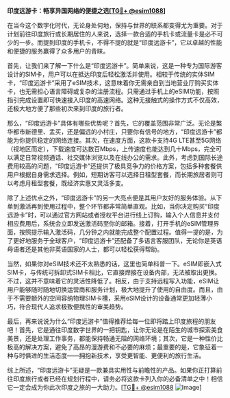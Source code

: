 **印度远游卡：畅享异国网络的便捷之选[[TG💪+ @esim1088](https://t.me/s/esim1088)]**

在当今这个数字化时代，无论身处何地，保持与世界的联系都变得尤为重要。对于计划前往印度旅行或长期居住的人来说，选择一款合适的手机卡或流量卡是必不可少的一步。而提到印度的手机卡，不得不提的就是“印度远游卡”，它以卓越的性能和便捷的服务赢得了众多用户的青睐。

首先，让我们来了解一下什么是“印度远游卡”。简单来说，这是一种专为国际游客设计的SIM卡，用户可以在抵达印度后轻松激活并使用。相较于传统的实体SIM卡，“印度远游卡”采用了eSIM技术，这意味着你无需亲自到当地营业厅购买实体卡，也无需担心语言障碍或复杂的注册流程。只需通过手机上的eSIM功能，按照指引完成设置即可快速接入印度的高速网络。这种无接触式的操作方式不仅高效，还极大地方便了那些初次来到印度的旅行者。

那么，“印度远游卡”具体有哪些优势呢？首先，它的覆盖范围非常广泛。无论是繁华都市新德里、孟买，还是偏远的小村庄，只要你有信号的地方，“印度远游卡”都能为你提供稳定的网络连接。其次，在速度方面，这款卡支持4G LTE甚至5G网络（视地区而定），下载速度可达数百Mbps，上传速度也能达到几十Mbps，完全可以满足日常视频通话、社交媒体浏览以及在线办公的需求。此外，考虑到国际长途费用较高的问题，“印度远游卡”还提供了极具竞争力的价格方案，包括多种套餐供用户根据自身需求选择。例如，短期访客可以选择日租型套餐，而长期旅居者则可以考虑月租型套餐，既经济实惠又灵活多变。

除了上述优点之外，“印度远游卡”的另一大亮点便是其用户友好的服务体验。从下单到激活再到使用过程中，整个环节都非常简单直观。比如，当你决定购买“印度远游卡”时，可以通过官方网站或者授权平台进行线上订购，输入个人信息并支付相应费用后，系统会立即发送激活码至你的邮箱。接着，打开手机的eSIM管理界面，按照提示输入激活码，几分钟之内就能完成整个配置过程。值得一提的是，为了更好地服务于全球客户，“印度远游卡”还配备了多语言客服团队，无论你是英语母语者还是其他非英语国家的人士，都可以轻松获得帮助。

当然，如果你对eSIM技术还不太熟悉的话，这里也简单科普一下。eSIM即嵌入式SIM卡，与传统可拆卸式SIM卡相比，它直接焊接在设备内部，无法被取出更换。不过，这并不意味着它的灵活性降低了。相反，由于支持远程写入功能，eSIM让用户能够随时随地切换运营商和服务计划，极大地提升了使用的自由度。而且，由于不需要额外的空间容纳物理SIM卡槽，采用eSIM设计的设备通常更加轻薄小巧，符合现代人追求极致便携性的审美趋势。

最后，再来说说为什么“印度远游卡”值得推荐给每一位即将踏上印度旅程的朋友吧！首先，它是通往印度数字世界的一把钥匙，让你无论是在陌生的城市探索美食美景，还是处理工作事务，都能保持畅通无阻的网络环境；其次，它是一种性价比极高的解决方案，避免了高昂的漫游费和不必要的麻烦；最重要的是，它象征着一种与时俱进的生活态度——拥抱新技术，享受更智能、更便利的旅行生活。

综上所述，“印度远游卡”无疑是一款兼具实用性与前瞻性的产品。如果你正打算前往印度旅行或者已经在规划行程中，请务必将这款卡列入你的必备清单之中！相信它一定会成为你此次印度之旅的一大助力。[[TG💪+ @esim1088](https://t.me/s/esim1088) ![Image](https://i.postimg.cc/4NQfJmqS/Snipaste-2025-05-13-00-14-12.png)]